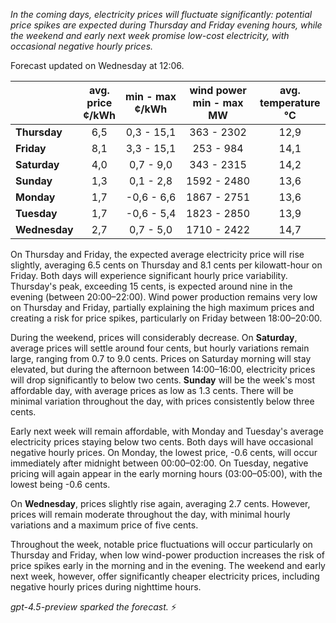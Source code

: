*In the coming days, electricity prices will fluctuate significantly: potential price spikes are expected during Thursday and Friday evening hours, while the weekend and early next week promise low-cost electricity, with occasional negative hourly prices.*

Forecast updated on Wednesday at 12:06.

|              | avg.<br>price<br>¢/kWh | min - max<br>¢/kWh | wind power<br>min - max<br>MW | avg.<br>temperature<br>°C |
|:-------------|:----------------:|:----------------:|:-------------:|:-------------:|
| **Thursday**     | 6,5              | 0,3 - 15,1        | 363 - 2302      | 12,9             |
| **Friday**       | 8,1              | 3,3 - 15,1        | 253 - 984       | 14,1             |
| **Saturday**     | 4,0              | 0,7 - 9,0         | 343 - 2315      | 14,2             |
| **Sunday**       | 1,3              | 0,1 - 2,8         | 1592 - 2480     | 13,6             |
| **Monday**       | 1,7              | -0,6 - 6,6        | 1867 - 2751     | 13,6             |
| **Tuesday**      | 1,7              | -0,6 - 5,4        | 1823 - 2850     | 13,9             |
| **Wednesday**    | 2,7              | 0,7 - 5,0         | 1710 - 2422     | 14,7             |

On Thursday and Friday, the expected average electricity price will rise slightly, averaging 6.5 cents on Thursday and 8.1 cents per kilowatt-hour on Friday. Both days will experience significant hourly price variability. Thursday's peak, exceeding 15 cents, is expected around nine in the evening (between 20:00–22:00). Wind power production remains very low on Thursday and Friday, partially explaining the high maximum prices and creating a risk for price spikes, particularly on Friday between 18:00–20:00.

During the weekend, prices will considerably decrease. On **Saturday**, average prices will settle around four cents, but hourly variations remain large, ranging from 0.7 to 9.0 cents. Prices on Saturday morning will stay elevated, but during the afternoon between 14:00–16:00, electricity prices will drop significantly to below two cents. **Sunday** will be the week's most affordable day, with average prices as low as 1.3 cents. There will be minimal variation throughout the day, with prices consistently below three cents.

Early next week will remain affordable, with Monday and Tuesday's average electricity prices staying below two cents. Both days will have occasional negative hourly prices. On Monday, the lowest price, -0.6 cents, will occur immediately after midnight between 00:00–02:00. On Tuesday, negative pricing will again appear in the early morning hours (03:00–05:00), with the lowest being -0.6 cents.

On **Wednesday**, prices slightly rise again, averaging 2.7 cents. However, prices will remain moderate throughout the day, with minimal hourly variations and a maximum price of five cents.

Throughout the week, notable price fluctuations will occur particularly on Thursday and Friday, when low wind-power production increases the risk of price spikes early in the morning and in the evening. The weekend and early next week, however, offer significantly cheaper electricity prices, including negative hourly prices during nighttime hours.

*gpt-4.5-preview sparked the forecast.* ⚡
